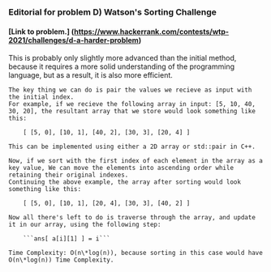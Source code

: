 ### Editorial for problem D) Watson's Sorting Challenge

#### [Link to problem.] (https://www.hackerrank.com/contests/wtp-2021/challenges/d-a-harder-problem)

This is probably only slightly more advanced than the initial method, because it requires a more solid understanding of the programming language, but as a result, it is also more efficient.

    The key thing we can do is pair the values we recieve as input with the initial index.
    For example, if we recieve the following array in input: [5, 10, 40, 30, 20], the resultant array that we store would look something like this:

        [ [5, 0], [10, 1], [40, 2], [30, 3], [20, 4] ]

    This can be implemented using either a 2D array or std::pair in C++.

    Now, if we sort with the first index of each element in the array as a key value, We can move the elements into ascending order while retaining their original indexes.
    Continuing the above example, the array after sorting would look something like this:

        [ [5, 0], [10, 1], [20, 4], [30, 3], [40, 2] ]

    Now all there's left to do is traverse through the array, and update it in our array, using the following step:

        ```ans[ a[i][1] ] = i```

    Time Complexity: O(n\*log(n)), because sorting in this case would have O(n\*log(n)) Time Complexity.
